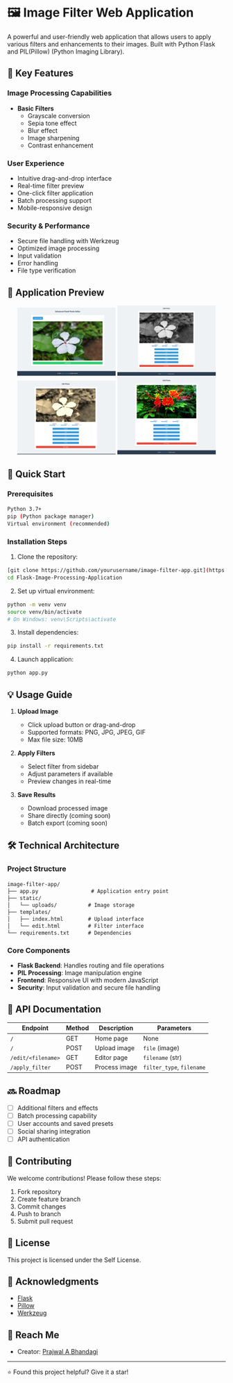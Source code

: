 # 🖼️ Image Filter Web Application

A powerful and user-friendly web application that allows users to apply various filters and enhancements to their images. Built with Python Flask and PIL(Pillow) (Python Imaging Library).

## 🌟 Key Features

### Image Processing Capabilities
- **Basic Filters**
  - Grayscale conversion
  - Sepia tone effect
  - Blur effect
  - Image sharpening
  - Contrast enhancement

### User Experience
- Intuitive drag-and-drop interface
- Real-time filter preview
- One-click filter application
- Batch processing support
- Mobile-responsive design

### Security & Performance
- Secure file handling with Werkzeug
- Optimized image processing
- Input validation
- Error handling
- File type verification

## 📸 Application Preview

<div align="center">
  <img src="templates/1.png" width="45%" alt="Main Interface" />
  <img src="templates/2.png" width="45%" alt="Filter Application" />
</div>

<div align="center">
  <img src="templates/3.png" width="45%" alt="Results Preview" />
  <img src="templates/4.png" width="45%" alt="Mobile View" />
</div>

## 🚀 Quick Start

### Prerequisites
```bash
Python 3.7+
pip (Python package manager)
Virtual environment (recommended)
```

### Installation Steps
1. Clone the repository:
```bash
[git clone https://github.com/yourusername/image-filter-app.git](https://github.com/prajwal032004/Flask-Image-Processing-Application.git)
cd Flask-Image-Processing-Application
```

2. Set up virtual environment:
```bash
python -m venv venv
source venv/bin/activate
# On Windows: venv\Scripts\activate
```

3. Install dependencies:
```bash
pip install -r requirements.txt
```

4. Launch application:
```bash
python app.py
```

## 💡 Usage Guide

1. **Upload Image**
   - Click upload button or drag-and-drop
   - Supported formats: PNG, JPG, JPEG, GIF
   - Max file size: 10MB

2. **Apply Filters**
   - Select filter from sidebar
   - Adjust parameters if available
   - Preview changes in real-time

3. **Save Results**
   - Download processed image
   - Share directly (coming soon)
   - Batch export (coming soon)

## 🛠️ Technical Architecture

### Project Structure
```
image-filter-app/
├── app.py                 # Application entry point
├── static/               
│   └── uploads/          # Image storage
├── templates/            
│   ├── index.html        # Upload interface
│   └── edit.html         # Filter interface
└── requirements.txt      # Dependencies
```

### Core Components
- **Flask Backend**: Handles routing and file operations
- **PIL Processing**: Image manipulation engine
- **Frontend**: Responsive UI with modern JavaScript
- **Security**: Input validation and secure file handling

## 📝 API Documentation

| Endpoint | Method | Description | Parameters |
|----------|---------|------------|------------|
| `/` | GET | Home page | None |
| `/` | POST | Upload image | `file` (image) |
| `/edit/<filename>` | GET | Editor page | `filename` (str) |
| `/apply_filter` | POST | Process image | `filter_type`, `filename` |

## 🔜 Roadmap

- [ ] Additional filters and effects
- [ ] Batch processing capability
- [ ] User accounts and saved presets
- [ ] Social sharing integration
- [ ] API authentication

## 🤝 Contributing

We welcome contributions! Please follow these steps:

1. Fork repository
2. Create feature branch
3. Commit changes
4. Push to branch
5. Submit pull request

## 📄 License

This project is licensed under the Self License.

## 🙏 Acknowledgments

- [Flask](https://flask.palletsprojects.com/)
- [Pillow](https://python-pillow.org/)
- [Werkzeug](https://werkzeug.palletsprojects.com/)

## 🛫 Reach Me

- Creator: [Prajwal A Bhandagi](https://github.com/prajwal032004)

---
⭐️ Found this project helpful? Give it a star!
